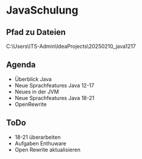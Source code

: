 # JavaSchulung

## Pfad zu Dateien

C:\Users\ITS-Admin\IdeaProjects\20250210_java1217

## Agenda

* Überblick Java
* Neue Sprachfeatures Java 12-17
* Neues in der JVM
* Neue Sprachfeatures Java 18-21
* OpenRewrite

## ToDo

* 18-21 überarbeiten
* Aufgaben Enthuware
* Open Rewrite aktualisieren